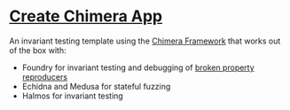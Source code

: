 # <a href="https://github.com/Recon-Fuzz/create-chimera-app" target="_blank" rel="noopener noreferrer">Create Chimera App</a>

An invariant testing template using the [Chimera Framework](./chimera.md) that works out of the box with:
- Foundry for invariant testing and debugging of [broken property reproducers](../tools/echidna_scraper.md)
- Echidna and Medusa for stateful fuzzing
- Halmos for invariant testing